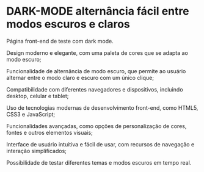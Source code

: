 # DARK-MODE alternância fácil entre modos escuros e claros

Página front-end de teste com dark mode.

Design moderno e elegante, com uma paleta de cores que se adapta ao modo escuro;

Funcionalidade de alternância de modo escuro, que permite ao usuário alternar entre o modo claro e escuro com um único clique;

Compatibilidade com diferentes navegadores e dispositivos, incluindo desktop, celular e tablet;

Uso de tecnologias modernas de desenvolvimento front-end, como HTML5, CSS3 e JavaScript;

Funcionalidades avançadas, como opções de personalização de cores, fontes e outros elementos visuais;

Interface de usuário intuitiva e fácil de usar, com recursos de navegação e interação simplificados;

Possibilidade de testar diferentes temas e modos escuros em tempo real.

